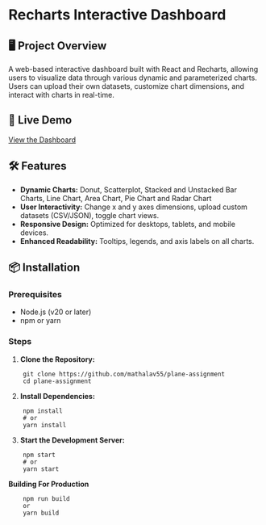 # Recharts Interactive Dashboard

## 🖥️ Project Overview
A web-based interactive dashboard built with React and Recharts, allowing users to visualize data through various dynamic and parameterized charts. Users can upload their own datasets, customize chart dimensions, and interact with charts in real-time.

## 🚀 Live Demo
[View the Dashboard](https://plane-assignment.vercel.app/)


## 🛠️ Features
- **Dynamic Charts:** Donut, Scatterplot, Stacked and Unstacked Bar Charts, Line Chart, Area Chart, Pie Chart and Radar Chart
- **User Interactivity:** Change x and y axes dimensions, upload custom datasets (CSV/JSON), toggle chart views.
- **Responsive Design:** Optimized for desktops, tablets, and mobile devices.
- **Enhanced Readability:** Tooltips, legends, and axis labels on all charts.

## 📦 Installation

### Prerequisites
- Node.js (v20 or later)
- npm or yarn

### Steps
1. **Clone the Repository:**
```
    git clone https://github.com/mathalav55/plane-assignment
    cd plane-assignment
```
2. **Install Dependencies:**
``` 
    npm install
    # or
    yarn install
```
3. **Start the Development Server:**
```
    npm start
    # or
    yarn start
```
**Building For Production**
```
    npm run build
    or
    yarn build
```

